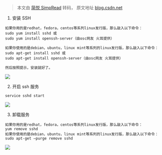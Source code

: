 > 本文由 [简悦 SimpRead](http://ksria.com/simpread/) 转码， 原文地址 [blog.csdn.net](https://blog.csdn.net/eddy23513/article/details/81366507)

1. 安装 SSH

```
如果你用的是redhat，fedora，centos等系列linux发行版，那么敲入以下命令：
sudo yum install sshd 或
sudo yum install openssh-server（由osc网友 火耳提供）

如果你使用的是debian，ubuntu，linux mint等系列的linux发行版，那么敲入以下命令：
sudo apt-get install sshd 或
sudo apt-get install openssh-server（由osc网友 火耳提供）

然后按照提示，安装就好了。
```

![](https://img-blog.csdn.net/20180802195113900?watermark/2/text/aHR0cHM6Ly9ibG9nLmNzZG4ubmV0L2VkZHkyMzUxMw==/font/5a6L5L2T/fontsize/400/fill/I0JBQkFCMA==/dissolve/70)

2. 开启 ssh 服务

```
service sshd start
```

![](https://img-blog.csdn.net/20180802195201361?watermark/2/text/aHR0cHM6Ly9ibG9nLmNzZG4ubmV0L2VkZHkyMzUxMw==/font/5a6L5L2T/fontsize/400/fill/I0JBQkFCMA==/dissolve/70)

3. 卸载服务

```
如果你用的是redhat，fedora，centos等系列linux发行版，那么敲入以下命令：
yum remove sshd
如果你使用的是debian，ubuntu，linux mint等系列的linux发行版，那么敲入以下命令：
sudo apt-get –purge remove sshd
```

![](https://img-blog.csdn.net/20180802195257771?watermark/2/text/aHR0cHM6Ly9ibG9nLmNzZG4ubmV0L2VkZHkyMzUxMw==/font/5a6L5L2T/fontsize/400/fill/I0JBQkFCMA==/dissolve/70)
